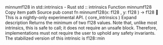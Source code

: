 minnumf128 in std::intrinsics - Rust
std
::
intrinsics
Function
minnumf128
Copy item path
Source
pub const fn minnumf128(x:
f128
, y:
f128
) ->
f128
🔬
This is a nightly-only experimental API. (
core_intrinsics
)
Expand description
Returns the minimum of two
f128
values.
Note that, unlike most intrinsics, this is safe to call;
it does not require an
unsafe
block.
Therefore, implementations must not require the user to uphold
any safety invariants.
The stabilized version of this intrinsic is
f128::min